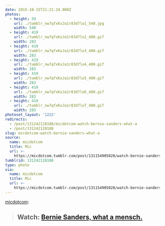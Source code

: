 ```yaml
---
date: 2015-10-15T21:21:24.000Z
photos:
  - height: 59
    url: ./tumblr_nw7qfxKxJa1r83d7lo1_540.jpg
    width: 540
  - height: 419
    url: ./tumblr_nw7qfxKxJa1r83d7lo2_400.gif
    width: 283
  - height: 419
    url: ./tumblr_nw7qfxKxJa1r83d7lo3_400.gif
    width: 283
  - height: 419
    url: ./tumblr_nw7qfxKxJa1r83d7lo4_400.gif
    width: 283
  - height: 419
    url: ./tumblr_nw7qfxKxJa1r83d7lo5_400.gif
    width: 283
  - height: 419
    url: ./tumblr_nw7qfxKxJa1r83d7lo6_400.gif
    width: 283
  - height: 419
    url: ./tumblr_nw7qfxKxJa1r83d7lo7_400.gif
    width: 283
photoset_layout: '1222'
redirects:
  - /post/131242128188/micdotcom-watch-bernie-sanders-what-a
  - /post/131242128188
slug: micdotcom-watch-bernie-sanders-what-a
source:
  name: micdotcom
  title: Mic
  url: >-
    https://micdotcom.tumblr.com/post/131154905020/watch-bernie-sanders-what-a-mensch
tumblrid: 131242128188
type: photo
via:
  name: micdotcom
  title: Mic
  url: >-
    https://micdotcom.tumblr.com/post/131154905020/watch-bernie-sanders-what-a-mensch
---
```

<p><a class="tumblr_blog" href="http://micdotcom.tumblr.com/post/131154905020">micdotcom</a>:</p>

<blockquote>
<h2>Watch: <b><a href="http://mic.com/articles/126737/after-the-debate-bernie-sanders-helped-save-msnbc-s-andrea-mitchell-from-a-reporter-crush?utm_source=policymicTBLR&amp;utm_medium=main&amp;utm_campaign=social">Bernie Sanders, what a mensch.</a></b>
</h2>
</blockquote>
